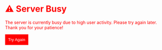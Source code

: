 <!DOCTYPE html>
<html lang="en">
<head>
    <meta charset="UTF-8">
    <meta name="viewport" content="width=device-width, initial-scale=1.0">
    <title>Server Busy Notification</title>
</head>
<body>
    <h1 style="color: red;">⚠️ Server Busy</h1>
    <p style="color: red;">
        The server is currently busy due to high user activity. Please try again later. Thank you for your patience!
    </p>
    <button style="background-color: red; color: white; border: none; padding: 10px; cursor: pointer;">
        Try Again
    </button>
</body>
</html>
